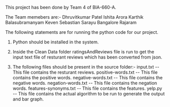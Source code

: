 This project has been done by Team 4 of BIA-660-A.

The Team memebers are:-
Dhruvitkumar Patel
Ishita Arora
Karthik Balasubramanyam
Keven Sebastian
Sarayu Bangalore Rajaram

The following statements are for running the python code for our project.

1. Python should be installed in the system.

2. Inside the Clean Data folder ratingsAndReviews file is run to get the input text file of resturant reviews which has been converted from json.

3. The following files should be present in the source folder:-
input.txt             -- This file contains the resturant reviews.
positive-words.txt    -- This file contains the positive words.
negative-words.txt    -- This file contains the negative words.
negation-words.txt    -- This file contains the negation words.
features-synonyms.txt -- This file contains the features.
yelp.py               -- This file contains the actual algorithm to be run to generate the output and bar graph.
